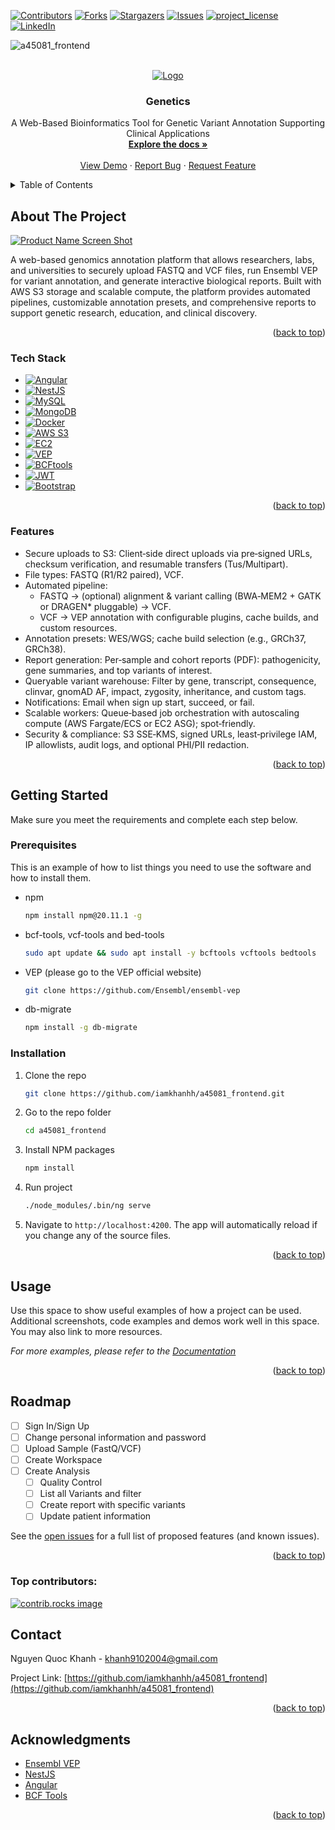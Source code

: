 <a id="readme-top"></a>

[![Contributors][contributors-shield]][contributors-url]
[![Forks][forks-shield]][forks-url]
[![Stargazers][stars-shield]][stars-url]
[![Issues][issues-shield]][issues-url]
[![project_license][license-shield]][license-url]
[![LinkedIn][linkedin-shield]][linkedin-url]

![a45081_frontend](https://socialify.git.ci/iamkhanhh/a45081_frontend/image?custom_description=A+Web-Based+Bioinformatics+Tool+for+Genetic+Variant+Annotation+Supporting+Clinical+Applications&description=1&forks=1&issues=1&language=1&name=1&owner=1&pattern=Solid&pulls=1&stargazers=1&theme=Dark)

<!-- PROJECT LOGO -->
<br />
<div align="center">
  <a href="https://github.com/iamkhanhh/a45081_frontend">
    <img src="https://genetics-s3-prod.s3.ap-southeast-1.amazonaws.com/public/genetics.png" alt="Logo">
  </a>
  
<h3 align="center">Genetics</h3>

  <p align="center">
    A Web-Based Bioinformatics Tool for Genetic Variant Annotation Supporting Clinical Applications
    <br />
    <a href="https://github.com/iamkhanhh/a45081_frontend"><strong>Explore the docs »</strong></a>
    <br />
    <br />
    <a href="https://github.com/iamkhanhh/a45081_frontend">View Demo</a>
    &middot;
    <a href="https://github.com/iamkhanhh/a45081_frontend/issues/new?labels=bug&template=bug-report---.md">Report Bug</a>
    &middot;
    <a href="https://github.com/iamkhanhh/a45081_frontend/issues/new?labels=enhancement&template=feature-request---.md">Request Feature</a>
  </p>
</div>

<!-- TABLE OF CONTENTS -->
<details>
  <summary>Table of Contents</summary>
  <ol>
    <li>
      <a href="#about-the-project">About The Project</a>
      <ul>
        <li><a href="#tech-stack">Tech Stack</a></li>
      </ul>
      <ul>
        <li><a href="#features">Features</a></li>
      </ul>
    </li>
    <li>
      <a href="#getting-started">Getting Started</a>
      <ul>
        <li><a href="#prerequisites">Prerequisites</a></li>
        <li><a href="#installation">Installation</a></li>
      </ul>
    </li>
    <li><a href="#usage">Usage</a></li>
    <li><a href="#roadmap">Roadmap</a></li>
    <li><a href="#contact">Contact</a></li>
    <li><a href="#acknowledgments">Acknowledgments</a></li>
  </ol>
</details>

<!-- ABOUT THE PROJECT -->
## About The Project
[![Product Name Screen Shot][product-screenshot]](https://example.com)

A web-based genomics annotation platform that allows researchers, labs, and universities to securely upload FASTQ and VCF files, run Ensembl VEP for variant annotation, and generate interactive biological reports. Built with AWS S3 storage and scalable compute, the platform provides automated pipelines, customizable annotation presets, and comprehensive reports to support genetic research, education, and clinical discovery.

<p align="right">(<a href="#readme-top">back to top</a>)</p>

### Tech Stack

* [![Angular][Angular.io]][Angular-url]
* [![NestJS][NestJS.com]][NestJS-url]
* [![MySQL][MySQL.com]][MySQL-url]
* [![MongoDB][MongoDB.com]][MongoDB-url]
* [![Docker][Docker.com]][Docker-url]
* [![AWS S3][AWS-S3.com]][AWS-S3-url]
* [![EC2][AWS-EC2.com]][AWS-EC2-url]
* [![VEP][VEP.com]][VEP-url]
* [![BCFtools][BCFtools.com]][BCFtools-url]
* [![JWT][JWT.io]][JWT-url]
* [![Bootstrap][Bootstrap.com]][Bootstrap-url]

<p align="right">(<a href="#readme-top">back to top</a>)</p>

### Features
* Secure uploads to S3: Client‑side direct uploads via pre‑signed URLs, checksum verification, and resumable transfers (Tus/Multipart).
* File types: FASTQ (R1/R2 paired), VCF.
* Automated pipeline:
    - FASTQ → (optional) alignment & variant calling (BWA‑MEM2 + GATK or DRAGEN* pluggable) → VCF.
    - VCF → VEP annotation with configurable plugins, cache builds, and custom resources.
* Annotation presets: WES/WGS; cache build selection (e.g., GRCh37, GRCh38).
* Report generation: Per‑sample and cohort reports (PDF): pathogenicity, gene summaries, and top variants of interest.
* Queryable variant warehouse: Filter by gene, transcript, consequence, clinvar, gnomAD AF, impact, zygosity, inheritance, and custom tags.
* Notifications: Email when sign up start, succeed, or fail.
* Scalable workers: Queue‑based job orchestration with autoscaling compute (AWS Fargate/ECS or EC2 ASG); spot‑friendly.
* Security & compliance: S3 SSE‑KMS, signed URLs, least‑privilege IAM, IP allowlists, audit logs, and optional PHI/PII redaction.

<p align="right">(<a href="#readme-top">back to top</a>)</p>

<!-- GETTING STARTED -->
## Getting Started

Make sure you meet the requirements and complete each step below.

### Prerequisites

This is an example of how to list things you need to use the software and how to install them.
* npm
  ```sh
  npm install npm@20.11.1 -g
  ```
* bcf-tools, vcf-tools and bed-tools
  ```sh
  sudo apt update && sudo apt install -y bcftools vcftools bedtools
  ```
* VEP (please go to the VEP official website)
  ```sh
  git clone https://github.com/Ensembl/ensembl-vep
  ```
* db-migrate
  ```sh
  npm install -g db-migrate
  ```

### Installation

1. Clone the repo
   ```sh
   git clone https://github.com/iamkhanhh/a45081_frontend.git
   ```
2. Go to the repo folder
   ```sh
   cd a45081_frontend
   ```
3. Install NPM packages
   ```sh
   npm install
   ```
4. Run project
   ```sh
   ./node_modules/.bin/ng serve
   ```
5. Navigate to `http://localhost:4200`. The app will automatically reload if you change any of the source files.

<p align="right">(<a href="#readme-top">back to top</a>)</p>



<!-- USAGE EXAMPLES -->
## Usage

Use this space to show useful examples of how a project can be used. Additional screenshots, code examples and demos work well in this space. You may also link to more resources.

_For more examples, please refer to the [Documentation](https://example.com)_

<p align="right">(<a href="#readme-top">back to top</a>)</p>

<!-- ROADMAP -->
## Roadmap

- [ ] Sign In/Sign Up
- [ ] Change personal information and password
- [ ] Upload Sample (FastQ/VCF)
- [ ] Create Workspace
- [ ] Create Analysis
    - [ ] Quality Control
    - [ ] List all Variants and filter
    - [ ] Create report with specific variants
    - [ ] Update patient information

See the [open issues](https://github.com/iamkhanhh/a45081_frontend/issues) for a full list of proposed features (and known issues).

<p align="right">(<a href="#readme-top">back to top</a>)</p>

### Top contributors:

<a href="https://github.com/iamkhanhh/a45081_frontend/graphs/contributors">
  <img src="https://contrib.rocks/image?repo=iamkhanhh/a45081_frontend" alt="contrib.rocks image" />
</a>

<!-- CONTACT -->
## Contact

Nguyen Quoc Khanh - khanh9102004@gmail.com

Project Link: [https://github.com/iamkhanhh/a45081_frontend](https://github.com/iamkhanhh/a45081_frontend)

<p align="right">(<a href="#readme-top">back to top</a>)</p>

<!-- ACKNOWLEDGMENTS -->
## Acknowledgments

* [Ensembl VEP](https://asia.ensembl.org/info/docs/tools/vep/index.html)
* [NestJS](https://docs.nestjs.com/)
* [Angular](https://v17.angular.io/docs)
* [BCF Tools](https://samtools.github.io/bcftools/bcftools.html)

<p align="right">(<a href="#readme-top">back to top</a>)</p>


<!-- MARKDOWN LINKS & IMAGES -->
<!-- https://www.markdownguide.org/basic-syntax/#reference-style-links -->
[contributors-shield]: https://img.shields.io/github/contributors/iamkhanhh/a45081_frontend.svg?style=for-the-badge
[contributors-url]: https://github.com/iamkhanhh/a45081_frontend/graphs/contributors
[forks-shield]: https://img.shields.io/github/forks/iamkhanhh/a45081_frontend.svg?style=for-the-badge
[forks-url]: https://github.com/iamkhanhh/a45081_frontend/network/members
[stars-shield]: https://img.shields.io/github/stars/iamkhanhh/a45081_frontend.svg?style=for-the-badge
[stars-url]: https://github.com/iamkhanhh/a45081_frontend/stargazers
[issues-shield]: https://img.shields.io/github/issues/iamkhanhh/a45081_frontend.svg?style=for-the-badge
[issues-url]: https://github.com/iamkhanhh/a45081_frontend/issues
[license-shield]: https://img.shields.io/github/license/iamkhanhh/a45081_frontend.svg?style=for-the-badge
[license-url]: https://github.com/iamkhanhh/a45081_frontend/blob/master/LICENSE.txt
[linkedin-shield]: https://img.shields.io/badge/-LinkedIn-black.svg?style=for-the-badge&logo=linkedin&colorB=555
[linkedin-url]: https://linkedin.com/in/linkedin_username
[product-screenshot]: https://genetics-s3-prod.s3.ap-southeast-1.amazonaws.com/public/genetic_screenshot.jpeg
[Angular.io]: https://img.shields.io/badge/Angular-DD0031?style=for-the-badge&logo=angular&logoColor=white
[Angular-url]: https://angular.io/

[NestJS.com]: https://img.shields.io/badge/NestJS-E0234E?style=for-the-badge&logo=nestjs&logoColor=white
[NestJS-url]: https://nestjs.com/

[MySQL.com]: https://img.shields.io/badge/MySQL-4479A1?style=for-the-badge&logo=mysql&logoColor=white
[MySQL-url]: https://www.mysql.com/

[MongoDB.com]: https://img.shields.io/badge/MongoDB-47A248?style=for-the-badge&logo=mongodb&logoColor=white
[MongoDB-url]: https://www.mongodb.com/

[Docker.com]: https://img.shields.io/badge/Docker-2496ED?style=for-the-badge&logo=docker&logoColor=white
[Docker-url]: https://www.docker.com/

[AWS-S3.com]: https://img.shields.io/badge/AWS%20S3-569A31?style=for-the-badge&logo=amazon-aws&logoColor=white
[AWS-S3-url]: https://aws.amazon.com/s3/

[AWS-EC2.com]: https://img.shields.io/badge/AWS%20EC2-FF9900?style=for-the-badge&logo=amazon-aws&logoColor=white
[AWS-EC2-url]: https://aws.amazon.com/ec2/

[VEP.com]: https://img.shields.io/badge/VEP-000000?style=for-the-badge&logo=databricks&logoColor=white
[VEP-url]: https://www.ensembl.org/info/docs/tools/vep/index.html

[BCFtools.com]: https://img.shields.io/badge/BCFtools-3776AB?style=for-the-badge&logo=gnu-bash&logoColor=white
[BCFtools-url]: http://samtools.github.io/bcftools/

[JWT.io]: https://img.shields.io/badge/JWT-000000?style=for-the-badge&logo=jsonwebtokens&logoColor=white
[JWT-url]: https://jwt.io/

[Bootstrap.com]: https://img.shields.io/badge/Bootstrap-7952B3?style=for-the-badge&logo=bootstrap&logoColor=white
[Bootstrap-url]: https://getbootstrap.com/